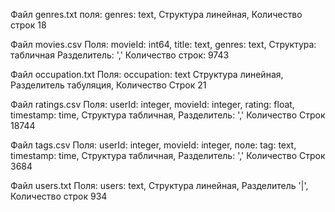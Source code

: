 Файл genres.txt
поля: genres: text, 
Структура линейная,
Количество строк 18


Файл movies.csv
Поля: movieId: int64,
      title:   text,
      genres:  text,
Структура: табличная
Разделитель: ','
Количество строк: 9743


Файл occupation.txt
Поля: occupation: text
Структура линейная,
Разделитель табуляция,
Количество Строк 21


Файл ratings.csv
Поля: userId: integer,
      movieId: integer,
	  rating: float,
	  timestamp: time,
Структура табличная,
Разделитель: ','
Количество Строк 18744


Файл tags.csv
Поля: userId: integer,
      movieId: integer,
	  поле: tag: text,
	  timestamp: time,
Структура табличная,
Разделитель: ','
Количество Строк 3684


Файл users.txt
Поля: users: text,
Структура линейная,
Разделитель '|',
Количество строк  934
